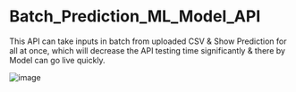 # Batch_Prediction_ML_Model_API

This API can take inputs in batch from uploaded CSV &amp; Show Prediction for all at once, which will decrease the API testing time significantly &amp; there by Model can go live quickly.

![image](https://user-images.githubusercontent.com/111352127/212981541-f36d884a-fa74-412a-ad6f-30aec29ddf51.png)


